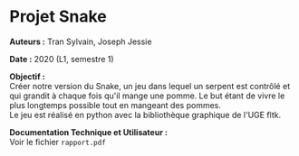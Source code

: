 # Projet Snake

**Auteurs :** Tran Sylvain, Joseph Jessie

**Date :** 2020 (L1, semestre 1)

**Objectif :**  
Créer notre version du Snake, un jeu dans lequel un serpent est contrôlé et qui grandit à chaque fois qu'il mange une pomme. Le but étant de vivre le plus longtemps possible tout en mangeant des pommes.  
Le jeu est réalisé en python avec la bibliothèque graphique de l'UGE fltk.

**Documentation Technique et Utilisateur :**  
Voir le fichier `rapport.pdf`